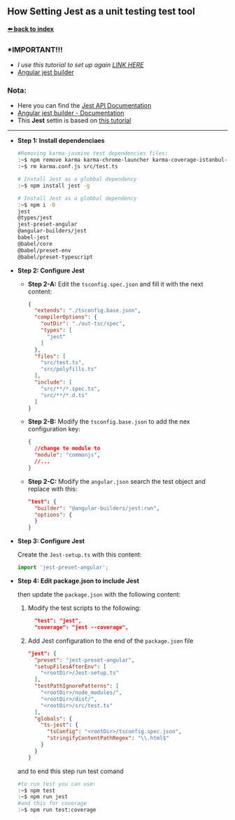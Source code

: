 ## How Setting Jest as a unit testing test tool

**[⬅️ back to index](./00_index.md)**

### *IMPORTANT!!! 
- *I use this tutorial to set up again* [*_LINK HERE_*](https://www.youtube.com/watch?v=cnfpdSzSUH4&ab_channel=TypeWithMe)
- [Angular jest builder](https://github.com/just-jeb/angular-builders/tree/master/packages/jest#jest-builder-for-angular-build-facade)

### Nota:
  - Here you can find the [Jest API Documentation](https://jestjs.io/docs/en/api)
  - [Angular jest builder - Documentation](https://www.npmjs.com/package/@angular-builders/jest)
  - This **Jest** settin is based on [this tutorial](https://dev.to/alfredoperez/angular-10-setting-up-jest-2m0l)
-----

- **Step 1: Install dependenciaes**

  ```bash
  #Romoving karma-jasmine test dependencies files:
  :~$ npm remove karma karma-chrome-launcher karma-coverage-istanbul-reporter karma-jasmine karma-jasmine-html-reporter
  :~$ rm karma.conf.js src/test.ts

  # Install Jest as a globbal dependency
  :~$ npm install jest -g

  # Install Jest as a globbal dependency
  :~$ npm i -D 
  jest
  @types/jest
  jest-preset-angular
  @angular-builders/jest
  babel-jest
  @babel/core
  @babel/preset-env
  @babel/preset-typescript 
  ```

- **Step 2: Configure Jest**

  - **Step 2-A:** Edit the `tsconfig.spec.json` and fill it with the next content:
    ```JSON
    {
      "extends": "./tsconfig.base.json",
      "compilerOptions": {
        "outDir": "./out-tsc/spec",
        "types": [
          "jest"
        ]
      },
      "files": [
        "src/test.ts",
        "src/polyfills.ts"
      ],
      "include": [
        "src/**/*.spec.ts",
        "src/**/*.d.ts"
      ]
    }
    ```
  - **Step 2-B:** Modify the `tsconfig.base.json` to add the nex configuration key:
    ```JSON
    {
      //change te module to
      "module": "commonjs",
      //...
    }
    ```

  - **Step 2-C:** Modify the `angular.json` search the test object and replace with this:
    ```JSON
    "test": {
      "builder": "@angular-builders/jest:run",
      "options": {
      }
    }
    ```

- **Step 3: Configure Jest**

  Create the `Jest-setup.ts` with this content:
  ```typescript
  import 'jest-preset-angular';
  ```


- **Step 4: Edit package.json to include Jest**
  
  then update the `package.json` with the following content:

  1. Modify the test scripts to the following:
      ```JSON
        "test": "jest",
        "coverage": "jest --coverage",
      ```
  2. Add Jest configuration to the end of the `package.json` file
      ```JSON
      "jest": {
        "preset": "jest-preset-angular",
        "setupFilesAfterEnv": [
          "<rootDir>/Jest-setup.ts"
        ],
        "testPathIgnorePatterns": [
          "<rootDir>/node_modules/",
          "<rootDir>/dist/",
          "<rootDir>/src/test.ts"
        ],
        "globals": {
          "ts-jest": {
            "tsConfig": "<rootDir>/tsconfig.spec.json",
            "stringifyContentPathRegex": "\\.html$"
          }
        }
      }
      ```

  and to end this step run test comand
  ```bash
  #to run test you can use:
  :~$ npm test
  :~$ npm run jest
  #and this for coverage
  :~$ npm run test:coverage
  ```
